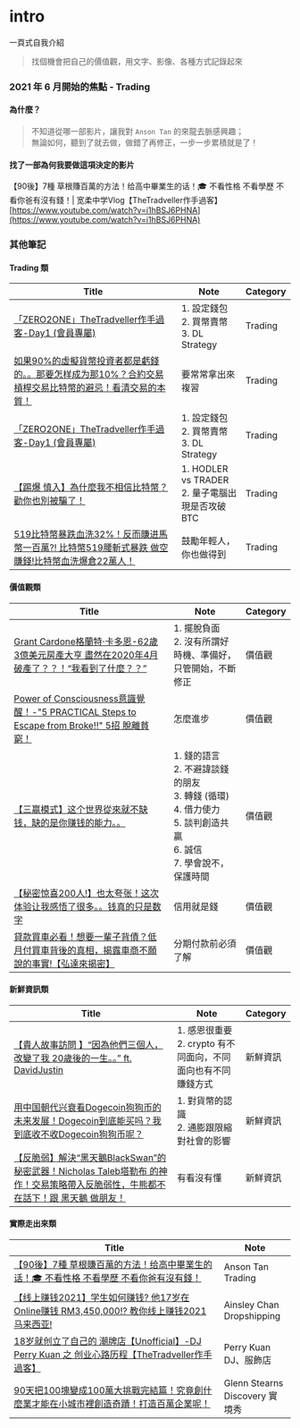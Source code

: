 # intro
一頁式自我介紹

> 找個機會把自己的價值觀，用文字、影像、各種方式記錄起來

### 2021 年 6 月開始的焦點 - Trading

#### 為什麼？
> 不知道從哪一部影片，讓我對 `Anson Tan` 的來龍去脈感興趣；  
> 無論如何，聽到了就去做，做錯了再修正，一步一步累積就是了！  

#### 找了一部為何我要做這項決定的影片

【90後】7種 草根賺百萬的方法！给高中畢業生的话！🎓 不看性格 不看學歷 不看你爸有沒有錢！| 宽柔中学Vlog【TheTradveller作手過客】  
[https://www.youtube.com/watch?v=i1hBSJ6PHNA](https://www.youtube.com/watch?v=i1hBSJ6PHNA)

### 其他筆記

#### Trading 類
|Title|Note|Category|
|---|---|---|
|[「ZERO2ONE」TheTradveller作手過客-Day1 (會員專屬)](https://www.youtube.com/watch?v=MBb2sjghV88&list=PLZEL7BLnwbFVYtVV2ggWM3IBB0o5MnWh6&index=7)|1. 設定錢包<br>2. 買幣賣幣<br>3. DL Strategy|Trading|
|[如果90%的虛擬貨幣投資者都是虧錢的。。那要怎样成为那10%？合約交易 槓桿交易比特幣的避忌！看清交易的本質！](https://www.youtube.com/watch?v=VLkmmzB3tHY)|要常常拿出來複習|Trading|
|[「ZERO2ONE」TheTradveller作手過客-Day1 (會員專屬)](https://www.youtube.com/watch?v=MBb2sjghV88&list=PLZEL7BLnwbFVYtVV2ggWM3IBB0o5MnWh6&index=7)|1. 設定錢包<br>2. 買幣賣幣<br>3. DL Strategy|Trading|
|[【踢爆 慎入】為什麼我不相信比特幣？勸你也別被騙了！](https://www.youtube.com/watch?v=vIoGAxgeODU)|1. HODLER vs TRADER<br>2. 量子電腦出現是否攻破 BTC|Trading|
|[519比特幣暴跌血洗32%！反而賺进馬幣一百萬?! 比特幣519腰斬式暴跌 做空賺錢!比特幣血洗爆倉22萬人！](https://www.youtube.com/watch?v=ReHsQcnFgMQ)|鼓勵年輕人，你也做得到|Trading|


#### 價值觀類
|Title|Note|Category|
|---|---|---|
|[Grant Cardone格蘭特·卡多恩-62歲 3億美元房產大亨 盡然在2020年4月 破產了？？！“我看到了什麼？？”](https://www.youtube.com/watch?v=nSnPwOlu1cY)|1. 擺脫負面<br>2. 沒有所謂好時機、準備好，只管開始，不斷修正|價值觀|
|[Power of Consciousness意識覺醒！-"5 PRACTICAL Steps to Escape from Broke!!" 5招 脫離貧窮！](https://www.youtube.com/watch?v=j-KDTxpSfCw)|怎麼進步|價值觀|
|[【三赢模式】这个世界從來就不缺钱，缺的是你赚钱的能力。。](https://www.youtube.com/watch?v=5uZvXSvs7hc)|1. 錢的語言<br>2. 不避諱談錢的朋友<br>3. 轉錢 (循環)<br>4. 借力使力<br>5. 談判創造共贏<br>6. 誠信<br>7. 學會說不，保護時間|價值觀|
|[【秘密惊喜200人!】也太夸张！这次体验让我感悟了很多。。钱真的只是数字](https://www.youtube.com/watch?v=PY2WAEr5q5M)|信用就是錢|價值觀|
|[貸款買車必看！想要一輩子背債？低月付買車背後的真相，揭露車商不願說的事實!【弘達來揭密】](https://www.youtube.com/watch?v=H-0rsGPelco)|分期付款前必須了解|價值觀|

#### 新鮮資訊類
|Title|Note|Category|
|---|---|---|
|[【貴人故事訪問 】“因為他們三個人，改變了我 20歲後的一生。。” ft. DavidJustin](https://www.youtube.com/watch?v=Na_m8gE0uRs)|1. 感恩很重要<br>2. crypto 有不同面向，不同面向也有不同賺錢方式|新鮮資訊|
|[用中国朝代兴衰看Dogecoin狗狗币的未来发展！Dogecoin到底能买吗？我到底收不收Dogecoin狗狗币呢？](https://www.youtube.com/watch?v=QH4CHPEAnLU)|1. 對貨幣的認識<br>2. 通膨跟限縮對社會的影響|新鮮資訊|
|[【反脆弱】解決“黑天鵝BlackSwan”的秘密武器！Nicholas Taleb塔勒布 的神作！交易策略帶入反脆弱性，牛熊都不在話下！跟 黑天鵝 做朋友！](https://www.youtube.com/watch?v=wvbeuBzq8Qk)|有看沒有懂|新鮮資訊|

#### 實際走出來類
|Title|Note|
|---|---|
|[【90後】7種 草根賺百萬的方法！给高中畢業生的话！🎓 不看性格 不看學歷 不看你爸有沒有錢！](https://www.youtube.com/watch?v=i1hBSJ6PHNA)|Anson Tan<br>Trading|
|[【线上赚钱2021】学生如何赚钱? 他17岁在 Online赚钱 RM3,450,000!? 教你线上赚钱2021 马来西亚!](https://www.youtube.com/watch?v=uFYJkakcQiM)|Ainsley Chan<br>Dropshipping|
|[18岁就创立了自己的 潮牌店【Unofficial】-DJ Perry Kuan 之 创业心路历程【TheTradveller作手過客】](https://www.youtube.com/watch?v=bYJa1GgIajQ)|Perry Kuan<br>DJ、服飾店|
|[90天把100塊變成100萬大挑戰完結篇！究竟創什麼業才能在小城市裡創造奇蹟！打造百萬企業呢！](https://www.youtube.com/watch?v=QgQG3RUJycg)|Glenn Stearns<br>Discovery 實境秀|

